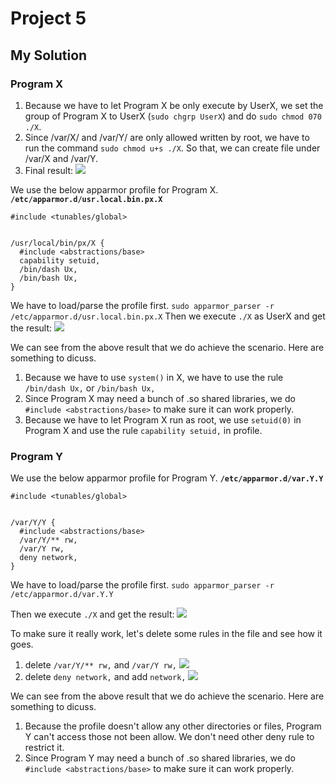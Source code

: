 # Project 5
## My Solution
### Program X

1. Because we have to let Program X be only execute by UserX, we set the group of Program X to UserX (`sudo chgrp UserX`) and do `sudo chmod 070 ./X`. 
2. Since /var/X/ and /var/Y/ are only allowed written by root, we have to run the command `sudo chmod u+s ./X`. So that, we can create file under /var/X and /var/Y.
3. Final result:
![](https://i.imgur.com/RumhX00.png)

We use the below apparmor profile for Program X.
**`/etc/apparmor.d/usr.local.bin.px.X`**
```=
#include <tunables/global>


/usr/local/bin/px/X {
  #include <abstractions/base>
  capability setuid,
  /bin/dash Ux, 
  /bin/bash Ux, 
}
```
We have to load/parse the profile first.
`sudo apparmor_parser -r /etc/apparmor.d/usr.local.bin.px.X`
Then we execute `./X` as UserX and get the result:
![](https://i.imgur.com/3Bcv6sF.png)

We can see from the above result that we do achieve the scenario.
Here are something to dicuss.
1. Because we have to use `system()` in X, we have to use the rule `/bin/dash Ux,` or `/bin/bash Ux,`
2. Since Program X may need a bunch of .so shared libraries, we do `#include <abstractions/base>` to make sure it can work properly.
3. Because we have to let Program X run as root, we use `setuid(0)` in Program X and use the rule `capability setuid,` in profile.
### Program Y
We use the below apparmor profile for Program Y.
**`/etc/apparmor.d/var.Y.Y`**
```=
#include <tunables/global>


/var/Y/Y {
  #include <abstractions/base>
  /var/Y/** rw, 
  /var/Y rw,  
  deny network,
}
```
We have to load/parse the profile first.
`sudo apparmor_parser -r /etc/apparmor.d/var.Y.Y`

Then we execute `./X` and get the result:
![](https://i.imgur.com/ssEjLOO.png)

To make sure it really work, let's delete some rules in the file and see how it goes.

1. delete `/var/Y/** rw,` and `/var/Y rw,`
![](https://i.imgur.com/iLUacTN.png)
2. delete `deny network,` and add `network,`
![](https://i.imgur.com/5qlft78.png)

We can see from the above result that we do achieve the scenario.
Here are something to dicuss.
1. Because the profile doesn't allow any other directories or files, Program Y can't access those not been allow. We don't need other deny rule to restrict it.
2. Since Program Y may need a bunch of .so shared libraries, we do `#include <abstractions/base>` to make sure it can work properly.
